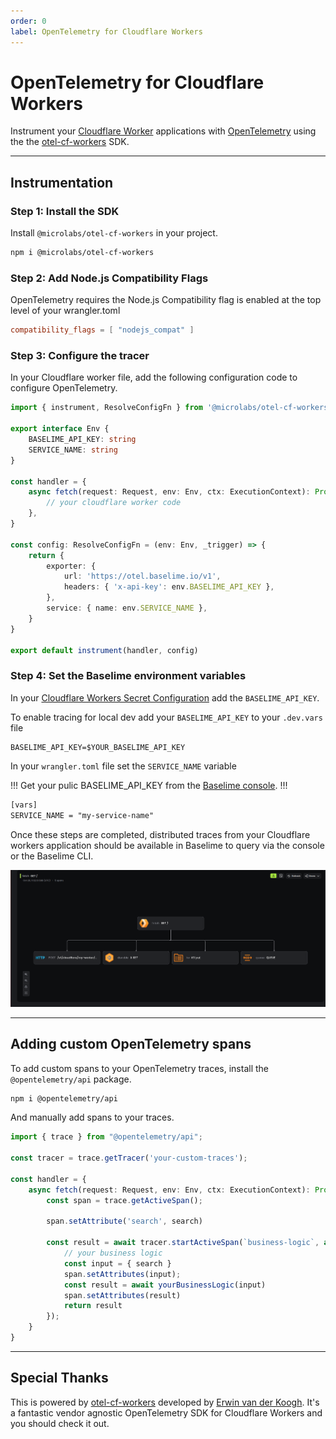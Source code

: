 ```yaml
---
order: 0
label: OpenTelemetry for Cloudflare Workers
---
```


# OpenTelemetry for Cloudflare Workers

Instrument your [Cloudflare Worker](https://developers.cloudflare.com/workers/) applications with [OpenTelemetry](https://opentelemetry.io/) using the the [otel-cf-workers](https://github.com/evanderkoogh/otel-cf-workers) SDK.

---


## Instrumentation

### Step 1: Install the SDK


Install `@microlabs/otel-cf-workers` in your project.

```bash # :icon-terminal: terminal
npm i @microlabs/otel-cf-workers 
```

### Step 2: Add Node.js Compatibility Flags

OpenTelemetry requires the Node.js Compatibility flag is enabled at the top level of your wrangler.toml

```toml # :icon-code: wrangler.toml
compatibility_flags = [ "nodejs_compat" ]
```

### Step 3: Configure the tracer

In your Cloudflare worker file, add the following configuration code to configure OpenTelemetry.

```typescript #3-6,14-24 :icon-code: index.ts
import { instrument, ResolveConfigFn } from '@microlabs/otel-cf-workers'

export interface Env {
	BASELIME_API_KEY: string
    SERVICE_NAME: string
}

const handler = {
	async fetch(request: Request, env: Env, ctx: ExecutionContext): Promise<Response> {
		// your cloudflare worker code
	},
}

const config: ResolveConfigFn = (env: Env, _trigger) => {
	return {
		exporter: {
			url: 'https://otel.baselime.io/v1',
			headers: { 'x-api-key': env.BASELIME_API_KEY },
		},
		service: { name: env.SERVICE_NAME },
	}
}

export default instrument(handler, config)
```

### Step 4: Set the Baselime environment variables

In your [Cloudflare Workers Secret Configuration](https://developers.cloudflare.com/workers/configuration/secrets/) add the `BASELIME_API_KEY`. 

To enable tracing for local dev add your `BASELIME_API_KEY` to your `.dev.vars` file

```env # :icon-code: .dev.vars
BASELIME_API_KEY=$YOUR_BASELIME_API_KEY
```

In your `wrangler.toml` file set the `SERVICE_NAME` variable

!!!
Get your pulic BASELIME_API_KEY from the [Baselime console](https://console.baselime.io).
!!!

```txt # :icon-code: wrangler.toml
[vars]
SERVICE_NAME = "my-service-name"
```

Once these steps are completed, distributed traces from your Cloudflare workers application should be available in Baselime to query via the console or the Baselime CLI.

![Example Cloudflare Worker Trace](../../../assets/images/illustrations/sending-data/opentelemetry/cf-tracing.png)

---

## Adding custom OpenTelemetry spans

To add custom spans to your OpenTelemetry traces, install the `@opentelemetry/api` package.

```bash # :icon-terminal: terminal
npm i @opentelemetry/api
```

And manually add spans to your traces.

```typescript # :icon-code: index.ts
import { trace } from "@opentelemetry/api";
 
const tracer = trace.getTracer('your-custom-traces');

const handler = {
    async fetch(request: Request, env: Env, ctx: ExecutionContext): Promise<Response> {
        const span = trace.getActiveSpan();

        span.setAttribute('search', search)

        const result = await tracer.startActiveSpan(`business-logic`, async (span) => {
            // your business logic
            const input = { search }
            span.setAttributes(input);
            const result = await yourBusinessLogic(input)
            span.setAttributes(result)
            return result
        });
    }
}
```
---

## Special Thanks

This is powered by [otel-cf-workers](https://github.com/evanderkoogh/otel-cf-workers) developed by [Erwin van der Koogh](https://github.com/evanderkoogh). It's a fantastic vendor agnostic OpenTelemetry SDK for Cloudflare Workers and you should check it out.